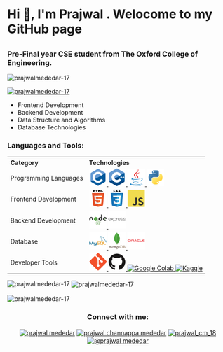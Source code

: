 
 ## <h1 align="left">Hi 👋, I'm Prajwal . Welocome to my GitHub page</h1>
## <h3 align="left">Pre-Final year CSE student from The Oxford College of Engineering.</h3>

<p align="left"> <img src="https://komarev.com/ghpvc/?username=prajwalmededar-17&label=Profile%20views&color=0e75b6&style=flat" alt="prajwalmededar-17" /> </p>

<p align="left"> <a href="https://github.com/ryo-ma/github-profile-trophy"><img src="https://github-profile-trophy.vercel.app/?username=prajwalmededar-17" alt="prajwalmededar-17" /></a> </p>

<ul>
<li>Frontend Development</li>
<li>Backend Development</li>
<li>Data Structure and Algorithms</li>
<li>Database Technologies</li>
</ul>

<h3 align="left">Languages and Tools:</h3>

<table>
  <tr>
    <th align="left">Category</th>
    <th align="left">Technologies</th>
  </tr>
  <tr>
    <td align="left">Programming Languages</td>
    <td align="left">
      <a href="https://www.cprogramming.com/" target="_blank" rel="noreferrer">
        <img src="https://raw.githubusercontent.com/devicons/devicon/master/icons/c/c-original.svg" alt="C" width="40" height="40"/>
      </a>
      <a href="https://www.w3schools.com/cpp/" target="_blank" rel="noreferrer">
        <img src="https://raw.githubusercontent.com/devicons/devicon/master/icons/cplusplus/cplusplus-original.svg" alt="C++" width="40" height="40"/>
      </a>
      <a href="https://www.java.com/" target="_blank" rel="noreferrer">
        <img src="https://raw.githubusercontent.com/devicons/devicon/master/icons/java/java-original.svg" alt="Java" width="40" height="40"/>
      </a>
      <a href="https://www.python.org/" target="_blank" rel="noreferrer">
        <img src="https://raw.githubusercontent.com/devicons/devicon/master/icons/python/python-original.svg" alt="Python" width="40" height="40"/>
      </a>
    </td>
  </tr>
  <tr>
    <td align="left">Frontend Development</td>
    <td align="left">
      <a href="https://www.w3.org/html/" target="_blank" rel="noreferrer">
        <img src="https://raw.githubusercontent.com/devicons/devicon/master/icons/html5/html5-original-wordmark.svg" alt="HTML5" width="40" height="40"/>
      </a>
      <a href="https://www.w3schools.com/css/" target="_blank" rel="noreferrer">
        <img src="https://raw.githubusercontent.com/devicons/devicon/master/icons/css3/css3-original-wordmark.svg" alt="CSS3" width="40" height="40"/>
      </a>
      <a href="https://developer.mozilla.org/en-US/docs/Web/JavaScript" target="_blank" rel="noreferrer">
        <img src="https://raw.githubusercontent.com/devicons/devicon/master/icons/javascript/javascript-original.svg" alt="JavaScript" width="40" height="40"/>
      </a>
    </td>
  </tr>
  <tr>
    <td align="left">Backend Development</td>
    <td align="left">
      <a href="https://nodejs.org" target="_blank" rel="noreferrer">
        <img src="https://raw.githubusercontent.com/devicons/devicon/master/icons/nodejs/nodejs-original-wordmark.svg" alt="Node.js" width="40" height="40"/>
      </a>
      <a href="https://expressjs.com" target="_blank" rel="noreferrer">
        <img src="https://raw.githubusercontent.com/devicons/devicon/master/icons/express/express-original-wordmark.svg" alt="Express" width="40" height="40"/>
      </a>
    </td>
  </tr>
  <tr>
    <td align="left">Database</td>
    <td align="left">
      <a href="https://www.mysql.com/" target="_blank" rel="noreferrer">
        <img src="https://raw.githubusercontent.com/devicons/devicon/master/icons/mysql/mysql-original-wordmark.svg" alt="MySQL" width="40" height="40"/>
      </a>
      <a href="https://www.mongodb.com/" target="_blank" rel="noreferrer">
        <img src="https://raw.githubusercontent.com/devicons/devicon/master/icons/mongodb/mongodb-original-wordmark.svg" alt="MongoDB" width="40" height="40"/>
      </a>
     <a href="https://www.oracle.com/database/" target="_blank" rel="noreferrer">
        <img src="https://raw.githubusercontent.com/devicons/devicon/master/icons/oracle/oracle-original.svg" alt="Oracle" width="40" height="40"/>
      </a>
    </td>
  </tr>
  <tr>
    <td align="left">Developer Tools</td>
    <td align="left">
      <a href="https://git-scm.com/" target="_blank" rel="noreferrer">
        <img src="https://raw.githubusercontent.com/devicons/devicon/master/icons/git/git-original.svg" alt="Git" width="40" height="40"/>
      </a>
      <a href="https://github.com/" target="_blank" rel="noreferrer">
        <img src="https://raw.githubusercontent.com/devicons/devicon/master/icons/github/github-original.svg" alt="GitHub" width="40" height="40"/>
      </a>
      <a href="https://colab.research.google.com/" target="_blank" rel="noreferrer">
        <img src="https://upload.wikimedia.org/wikipedia/commons/d/d0/Google_Colaboratory_SVG_Logo.svg" alt="Google Colab" width="40" height="40"/>
      </a>
      <a href="https://www.kaggle.com/" target="_blank" rel="noreferrer">
        <img src="https://upload.wikimedia.org/wikipedia/commons/7/7c/Kaggle_logo.png" alt="Kaggle" width="40" height="40"/>
      </a>
    </td>
</tr>

</table>


<p><img align="left" src="https://github-readme-stats.vercel.app/api/top-langs?username=prajwalmededar-17&show_icons=true&locale=en&layout=compact" alt="prajwalmededar-17" /></p>

<p>&nbsp;<img align="center" src="https://github-readme-stats.vercel.app/api?username=prajwalmededar-17&show_icons=true&locale=en" alt="prajwalmededar-17" /></p>

<p><img align="center" src="https://github-readme-streak-stats.herokuapp.com/?user=prajwalmededar-17&" alt="prajwalmededar-17" /></p>
<h3 align="center">Connect with me:</h3>
<p align="center">
<a href="https://twitter.com/prajwal mededar" target="blank"><img align="center" src="https://raw.githubusercontent.com/rahuldkjain/github-profile-readme-generator/master/src/images/icons/Social/twitter.svg" alt="prajwal mededar" height="30" width="40" /></a>
<a href="https://linkedin.com/in/prajwal channappa mededar" target="blank"><img align="center" src="https://raw.githubusercontent.com/rahuldkjain/github-profile-readme-generator/master/src/images/icons/Social/linked-in-alt.svg" alt="prajwal channappa mededar" height="30" width="40" /></a>
<a href="https://instagram.com/prajwal_cm_18" target="blank"><img align="center" src="https://raw.githubusercontent.com/rahuldkjain/github-profile-readme-generator/master/src/images/icons/Social/instagram.svg" alt="prajwal_cm_18" height="30" width="40" /></a>
<a href="https://medium.com/@prajwal mededar" target="blank"><img align="center" src="https://raw.githubusercontent.com/rahuldkjain/github-profile-readme-generator/master/src/images/icons/Social/medium.svg" alt="@prajwal mededar" height="30" width="40" /></a>
</p>
